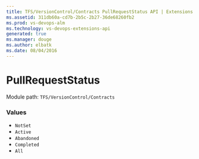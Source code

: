 ```yaml
---
title: TFS/VersionControl/Contracts PullRequestStatus API | Extensions for Visual Studio Team Services
ms.assetid: 311db60a-cd7b-2b5c-2b27-36de68260fb2
ms.prod: vs-devops-alm
ms.technology: vs-devops-extensions-api
generated: true
ms.manager: douge
ms.author: elbatk
ms.date: 08/04/2016
---
```


# PullRequestStatus

Module path: `TFS/VersionControl/Contracts`

### Values

* `NotSet` 
* `Active` 
* `Abandoned` 
* `Completed` 
* `All` 

